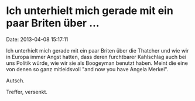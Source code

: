 Ich unterhielt mich gerade mit ein paar Briten über \...
========================================================

Date: 2013-04-08 15:17:11

Ich unterhielt mich gerade mit ein paar Briten über die Thatcher und wie
wir in Europa immer Angst hatten, dass deren furchtbarer Kahlschlag auch
bei uns Politik würde, wie wir sie als Boogeyman benutzt haben. Meint
die eine von denen so ganz mitleidsvoll \"and now you have Angela
Merkel\".

Autsch.

Treffer, versenkt.
